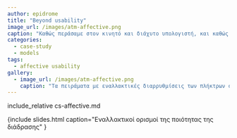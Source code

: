 ```yaml
---
author: epidrome
title: "Beyond usability"
image_url: /images/atm-affective.png
caption: "Καθώς περάσαμε στον κινητό και διάχυτο υπολογιστή, και καθώς οι υπολογιστές έγιναν μέρος δραστηριοτήτων με αξίες πέρα από την παραγωγικότητα, η ποιότητα της διάδρασης άρχισε να αποκτά και άλλες διαστάσεις πέρα από εκείνη της βασικής ευχρηστίας."
categories:
  - case-study
  - models
tags:
  - affective usability
gallery:
  - image_url: /images/atm-affective.png
    caption: "Τα πειράματα με εναλλακτικές διαρρυθμίσεις των πλήκτρων σε ένα απλό τραπεζικό ATM έδειξαν ότι ακόμη και αν δεν υπάρχει ουσιαστική διαφορά στην πραγματική απόδοση της διάδρασης, οι χρήστες αντιλαμβάνονται κάποια διαφορά, η οποία μπορεί να ερμηνευθεί από τη σκοπιά της αισθητικής."
---
```


include_relative cs-affective.md

{include slides.html caption="Εναλλακτικοί ορισμοί της ποιότητας της διάδρασης" }
